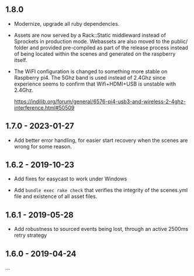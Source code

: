 ## 1.8.0

* Modernize, upgrade all ruby dependencies.

* Assets are now served by a Rack::Static middleward instead of Sprockets
  in production mode. Webassets are also moved to the public/ folder and
  provided pre-compiled as part of the release process instead of being
  located within the scenes and generated on the raspberry itself.

* The WiFI configuration is changed to something more stable on Raspberry pi4.
  The 5Ghz band is used instead of 2.4Ghz since experience seems to confirm that
  Wifi+HDMI+USB is unstable with 2.4Ghz.

  https://indilib.org/forum/general/6576-pi4-usb3-and-wireless-2-4ghz-interference.html#50509


## 1.7.0 - 2023-01-27

* Add better error handling, for easier start recovery when the scenes
  are wrong for some reason.

## 1.6.2 - 2019-10-23

* Add fixes for easycast to work under Windows

* Add `bundle exec rake check` that verifies the integrity of the scenes.yml
  file and existence of all asset files.

## 1.6.1 - 2019-05-28

* Add robustness to sourced events being lost, through an active
  2500ms retry strategy

## 1.6.0 - 2019-04-24

...

